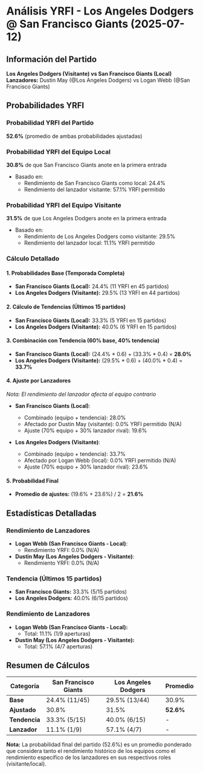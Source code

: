 # Análisis YRFI - Los Angeles Dodgers @ San Francisco Giants (2025-07-12)

## Información del Partido
**Los Angeles Dodgers (Visitante) vs San Francisco Giants (Local)**  
**Lanzadores:** Dustin May (@Los Angeles Dodgers) vs Logan Webb (@San Francisco Giants)

## Probabilidades YRFI

### Probabilidad YRFI del Partido
**52.6%** (promedio de ambas probabilidades ajustadas)

### Probabilidad YRFI del Equipo Local
**30.8%** de que San Francisco Giants anote en la primera entrada
- Basado en:
  - Rendimiento de San Francisco Giants como local: 24.4%
  - Rendimiento del lanzador visitante: 57.1% YRFI permitido

### Probabilidad YRFI del Equipo Visitante
**31.5%** de que Los Angeles Dodgers anote en la primera entrada
- Basado en:
  - Rendimiento de Los Angeles Dodgers como visitante: 29.5%
  - Rendimiento del lanzador local: 11.1% YRFI permitido

### Cálculo Detallado

#### 1. Probabilidades Base (Temporada Completa)
- **San Francisco Giants (Local):** 24.4% (11 YRFI en 45 partidos)
- **Los Angeles Dodgers (Visitante):** 29.5% (13 YRFI en 44 partidos)

#### 2. Cálculo de Tendencias (Últimos 15 partidos)
- **San Francisco Giants (Local):** 33.3% (5 YRFI en 15 partidos)
- **Los Angeles Dodgers (Visitante):** 40.0% (6 YRFI en 15 partidos)

#### 3. Combinación con Tendencia (60% base, 40% tendencia)
- **San Francisco Giants (Local):** (24.4% * 0.6) + (33.3% * 0.4) = **28.0%**
- **Los Angeles Dodgers (Visitante):** (29.5% * 0.6) + (40.0% * 0.4) = **33.7%**

#### 4. Ajuste por Lanzadores
*Nota: El rendimiento del lanzador afecta al equipo contrario*

- **San Francisco Giants (Local)**:
  - Combinado (equipo + tendencia): 28.0%
  - Afectado por Dustin May (visitante): 0.0% YRFI permitido (N/A)
  - Ajuste (70% equipo + 30% lanzador rival): 19.6%

- **Los Angeles Dodgers (Visitante)**:
  - Combinado (equipo + tendencia): 33.7%
  - Afectado por Logan Webb (local): 0.0% YRFI permitido (N/A)
  - Ajuste (70% equipo + 30% lanzador rival): 23.6%

#### 5. Probabilidad Final
- **Promedio de ajustes:** (19.6% + 23.6%) / 2 = **21.6%**

## Estadísticas Detalladas


### Rendimiento de Lanzadores
- **Logan Webb (San Francisco Giants - Local)**:
  - Rendimiento YRFI: 0.0% (N/A)
- **Dustin May (Los Angeles Dodgers - Visitante)**:
  - Rendimiento YRFI: 0.0% (N/A)
### Tendencia (Últimos 15 partidos)
- **San Francisco Giants:** 33.3% (5/15 partidos)
- **Los Angeles Dodgers:** 40.0% (6/15 partidos)

### Rendimiento de Lanzadores
- **Logan Webb (San Francisco Giants - Local):**
  - Total: 11.1% (1/9 aperturas)
- **Dustin May (Los Angeles Dodgers - Visitante):**
  - Total: 57.1% (4/7 aperturas)

## Resumen de Cálculos
| Categoría | San Francisco Giants | Los Angeles Dodgers  | Promedio |
|-----------|----------------------|----------------------|----------|
| **Base** | 24.4% (11/45) | 29.5% (13/44) | 30.9% |
| **Ajustado** | 30.8% | 31.5% | **52.6%** |
| **Tendencia** | 33.3% (5/15) | 40.0% (6/15) | - |
| **Lanzador** | 11.1% (1/9) | 57.1% (4/7) | - |

**Nota:** La probabilidad final del partido (52.6%) es un promedio ponderado que considera tanto el rendimiento histórico de los equipos como el rendimiento específico de los lanzadores en sus respectivos roles (visitante/local).
